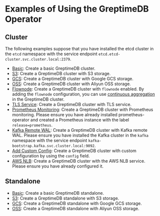 # Examples of Using the GreptimeDB Operator

## Cluster

The following examples suppose that you have installed the etcd cluster in the `etcd` namespace with the service endpoint `etcd.etcd-cluster.svc.cluster.local:2379`.

- [Basic](./cluster/basic/cluster.yaml): Create a basic GreptimeDB cluster.
- [S3](./cluster/s3/cluster.yaml): Create a GreptimeDB cluster with S3 storage.
- [GCS](./cluster/gcs/cluster.yaml): Create a GreptimeDB cluster with Google GCS storage.
- [OSS](./cluster/oss/cluster.yaml): Create a GreptimeDB cluster with Aliyun OSS storage.
- [Flownode](./cluster/flownode/cluster.yaml): Create a GreptimeDB cluster with `flownode` enabled. By adding the `flownode` configuration, you can use [continuous aggregation](https://docs.greptime.com/user-guide/continuous-aggregation/overview) in the GreptimeDB cluster.
- [TLS Service](./cluster/tls-service/cluster.yaml): Create a GreptimeDB cluster with TLS service.
- [Prometheus Monitoring](./cluster/prometheus-monitor/cluster.yaml): Create a GreptimeDB cluster with Prometheus monitoring. Please ensure you have already installed prometheus-operator and created a Prometheus instance with the label `release=prometheus`.
- [Kafka Remote WAL](./cluster/kafka-remote-wal/cluster.yaml): Create a GreptimeDB cluster with Kafka remote WAL. Please ensure you have installed the Kafka cluster in the `kafka` namespace with the service endpoint `kafka-bootstrap.kafka.svc.cluster.local:9092`.
- [Add Custom Config](./cluster/add-custom-config/cluster.yaml): Create a GreptimeDB cluster with custom configuration by using the `config` field.
- [AWS NLB](./cluster/aws-nlb/cluster.yaml): Create a GreptimeDB cluster with the AWS NLB service. Please ensure you have already configured it.

## Standalone

- [Basic](./standalone/basic/standalone.yaml): Create a basic GreptimeDB standalone.
- [S3](./standalone/s3/standalone.yaml): Create a GreptimeDB standalone with S3 storage.
- [GCS](./standalone/gcs/standalone.yaml): Create a GreptimeDB standalone with Google GCS storage.
- [OSS](./standalone/oss/standalone.yaml): Create a GreptimeDB standalone with Aliyun OSS storage.
